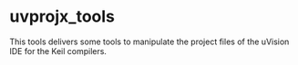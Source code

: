 # uvprojx_tools

This tools delivers some tools to manipulate the project files of the uVision IDE for the Keil compilers.
